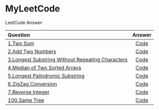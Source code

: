 # MyLeetCode
LeetCode Answer

|Question|Answer|
|:--------------------------------------------|:--------------------------------------------------------:|
|[1.Two Sum](https://leetcode.com/problems/two-sum/)|[Code](https://github.com/yaochengfly/MyLeetCode/blob/master/1.Two%20Sum)|
|[2.Add Two Numbers](https://leetcode.com/problems/add-two-numbers/)|[Code](https://github.com/yaochengfly/MyLeetCode/blob/master/2.Add%20Two%20Numbers)|
|[3.Longest Substring Without Repeating Characters ](https://leetcode.com/problems/longest-substring-without-repeating-characters/)|[Code](https://github.com/yaochengfly/MyLeetCode/blob/master/3.Longest%20Substring%20Without%20Repeating%20Characters)|
|[4.Median of Two Sorted Arrays](https://leetcode.com/problems/median-of-two-sorted-arrays/)|[Code](https://github.com/yaochengfly/MyLeetCode/blob/master/4.Median%20of%20Two%20Sorted%20Arrays)|
|[5.Longest Palindromic Substring ](https://leetcode.com/problems/longest-palindromic-substring/)|[Code](https://github.com/yaochengfly/MyLeetCode/blob/master/5.Longest%20Palindromic%20Substring)|
|[6.ZigZag Conversion](https://leetcode.com/problems/zigzag-conversion/)|[Code](https://github.com/yaochengfly/MyLeetCode/blob/master/6.ZigZag%20Conversion)|
|[7.Reverse Integer](https://leetcode.com/problems/reverse-integer/)|[Code](https://github.com/yaochengfly/MyLeetCode/blob/master/7.Reverse%20Integer)|
|[100.Same Tree](https://leetcode.com/problems/same-tree/)|[Code](https://github.com/yaochengfly/MyLeetCode/blob/master/100.Same%20Tree)|
